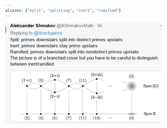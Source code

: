 ```yaml
---
aliases: ["split", "splitting", "inert", "ramified"]
---
```


![](_attachments/Pasted%20image%2020210514225852.png)